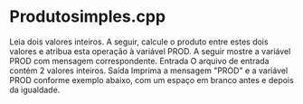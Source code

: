 # Produtosimples.cpp
Leia dois valores inteiros. A seguir, calcule o produto entre estes dois valores e atribua esta operação à variável PROD. A seguir mostre a variável PROD com mensagem correspondente.     Entrada O arquivo de entrada contém 2 valores inteiros.  Saída Imprima a mensagem "PROD" e a variável PROD conforme exemplo abaixo, com um espaço em branco antes e depois da igualdade.
